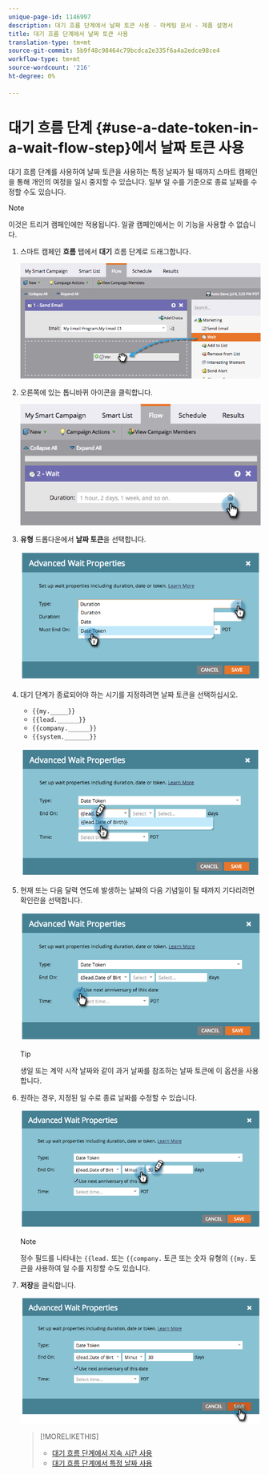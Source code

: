 ```yaml
---
unique-page-id: 1146997
description: 대기 흐름 단계에서 날짜 토큰 사용 - 마케팅 문서 - 제품 설명서
title: 대기 흐름 단계에서 날짜 토큰 사용
translation-type: tm+mt
source-git-commit: 5b9f48c98464c79bcdca2e335f6a4a2edce98ce4
workflow-type: tm+mt
source-wordcount: '216'
ht-degree: 0%

---
```



# 대기 흐름 단계 {#use-a-date-token-in-a-wait-flow-step}에서 날짜 토큰 사용

대기 흐름 단계를 사용하여 날짜 토큰을 사용하는 특정 날짜가 될 때까지 스마트 캠페인을 통해 개인의 여정을 일시 중지할 수 있습니다. 일부 일 수를 기준으로 종료 날짜를 수정할 수도 있습니다.

>[!NOTE]
>
>이것은 트리거 캠페인에만 적용됩니다. 일괄 캠페인에서는 이 기능을 사용할 수 없습니다.

1. 스마트 캠페인 **흐름** 탭에서 **대기** 흐름 단계로 드래그합니다.

   ![](assets/image2014-9-22-14-3a8-3a22.png)

1. 오른쪽에 있는 톱니바퀴 아이콘을 클릭합니다.

   ![](assets/image2014-9-22-14-3a8-3a37.png)

1. **유형** 드롭다운에서 **날짜 토큰**&#x200B;을 선택합니다.

   ![](assets/image2014-9-22-14-3a8-3a41.png)

1. 대기 단계가 종료되어야 하는 시기를 지정하려면 날짜 토큰을 선택하십시오.

   * `{{my._____}}`
   * `{{lead.______}}`
   * `{{company.______}}`
   * `{{system._______}}`

   ![](assets/image2014-9-22-14-3a9-3a33.png)

1. 현재 또는 다음 달력 연도에 발생하는 날짜의 다음 기념일이 될 때까지 기다리려면 확인란을 선택합니다.

   ![](assets/image2014-9-22-14-3a9-3a37.png)

   >[!TIP]
   >
   >생일 또는 계약 시작 날짜와 같이 과거 날짜를 참조하는 날짜 토큰에 이 옵션을 사용합니다.

1. 원하는 경우, 지정된 일 수로 종료 날짜를 수정할 수 있습니다.

   ![](assets/image2014-9-22-14-3a9-3a57.png)

   >[!NOTE]
   >
   >정수 필드를 나타내는 `{{lead.` 또는 `{{company.` 토큰 또는 숫자 유형의 `{{my.` 토큰을 사용하여 일 수를 지정할 수도 있습니다.

1. **저장**&#x200B;을 클릭합니다.

   ![](assets/image2014-9-22-14-3a11-3a3.png)

   >[!MORELIKETHIS]
   >
   >* [대기 흐름 단계에서 지속 시간 사용](/help/marketo/product-docs/core-marketo-concepts/smart-campaigns/flow-actions/wait/use-a-duration-in-a-wait-flow-step.md)
   >* [대기 흐름 단계에서 특정 날짜 사용](/help/marketo/product-docs/core-marketo-concepts/smart-campaigns/flow-actions/wait/use-a-specific-date-in-a-wait-flow-step.md)

